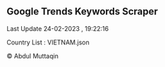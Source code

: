 

## Google Trends Keywords Scraper 
 
Last Update 24-02-2023 , 19:22:16

Country List :
VIETNAM.json



© Abdul Muttaqin 
